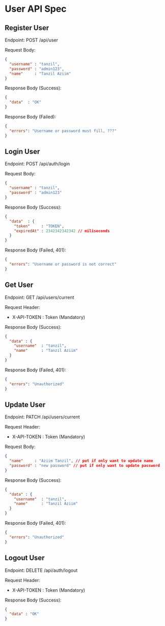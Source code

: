 # User API Spec

## Register User
Endpoint: POST /api/user

Request Body:

```json
{
  "username" : "tanzil",
  "password" : "admin123",
  "name"     : "Tanzil Aziim"
}
```
Response Body (Success):

```json
{
  "data"  : "OK"
}
```

Response Body (Failed):

```json
{
  "errors": "Username or password must fill, ???"
}
```

## Login User

Endpoint: POST /api/auth/login

Request Body:

```json
{
  "username" : "tanzil",
  "password" : "admin123"
}
```
Response Body (Success):

```json
{
  "data"  : {
    "token"     : "TOKEN",
    "expiredAt" : 2342342342342 // miliseconds
  }
}
```

Response Body (Failed, 401):

```json
{
  "errors": "Username or password is not correct"
}
```

## Get User

Endpoint: GET /api/users/current

Request Header:

- X-API-TOKEN : Token (Mandatory)

Response Body (Success):

```json
{
  "data" : {
    "username"  : "tanzil",
    "name"      : "Tanzil Aziim"
  }
}
```

Response Body (Failed, 401):

```json
{
  "errors": "Unauthorized"
}
```

## Update User

Endpoint: PATCH /api/users/current

Request Header:

- X-API-TOKEN : Token (Mandatory)

Request Body:

```json
{
  "name"     : "Aziim Tanzil", // put if only want to update name
  "password" : "new password" // put if only want to update password
}
```

Response Body (Success):

```json
{
  "data" : {
    "username"  : "tanzil",
    "name"      : "Tanzil Aziim"
  }
}
```

Response Body (Failed, 401):

```json
{
  "errors": "Unauthorized"
}
```

## Logout User

Endpoint: DELETE /api/auth/logout

Request Header:

- X-API-TOKEN : Token (Mandatory)

Response Body (Success):

```json
{
  "data" : "OK"
}
```
